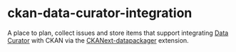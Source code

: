 # ckan-data-curator-integration
A place to plan, collect issues and store items that support integrating [Data Curator](https://github.com/ODIQueensland/data-curator) with CKAN via the [CKANext-datapackager](https://github.com/frictionlessdata/ckanext-datapackager) extension.

